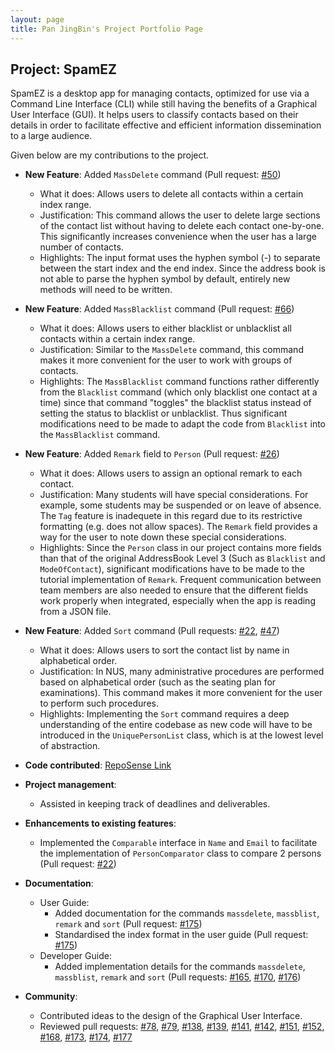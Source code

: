 ```yaml
---
layout: page
title: Pan JingBin's Project Portfolio Page
---
```


## Project: SpamEZ

SpamEZ is a desktop app for managing contacts, optimized for use via a Command Line Interface (CLI) while still having the benefits of a Graphical User Interface (GUI).
It helps users to classify contacts based on their details in order to facilitate effective and efficient information dissemination to a large audience.

Given below are my contributions to the project.

* **New Feature**: Added `MassDelete` command (Pull request: [#50](https://github.com/AY2021S2-CS2103-T16-1/tp/pull/50))
  * What it does: Allows users to delete all contacts
    within a certain index range.
  * Justification: This command allows the user to delete large sections of the 
    contact list without having to delete each contact one-by-one. This significantly
    increases convenience when the user has a large number of contacts.
  * Highlights: The input format uses the hyphen symbol (-) to separate between the start index
    and the end index. Since the address book is not able to parse the hyphen symbol by default, entirely new methods
    will need to be written. 

* **New Feature**: Added `MassBlacklist` command (Pull request: [#66](https://github.com/AY2021S2-CS2103-T16-1/tp/pull/66))
  * What it does: Allows users to either blacklist or unblacklist all contacts within a certain index range.
  * Justification: Similar to the `MassDelete` command, this command makes it more convenient for the user to work
    with groups of contacts.
  * Highlights: The `MassBlacklist` command functions rather differently from the `Blacklist` command (which only blacklist one contact
    at a time) since that command "toggles" the blacklist status instead of setting the status to blacklist or
    unblacklist. Thus significant modifications need to be made to adapt the code from
    `Blacklist` into the `MassBlacklist` command.

* **New Feature**: Added `Remark` field to `Person` (Pull request: [#26](https://github.com/AY2021S2-CS2103-T16-1/tp/pull/26))
  * What it does: Allows users to assign an optional remark to each contact.
  * Justification: Many students will have special considerations. For example, some students
    may be suspended or on leave of absence. The `Tag` feature is inadequete in this regard due to its restrictive
    formatting (e.g. does not allow spaces). The `Remark` field provides a way for the user
    to note down these special considerations. 
  * Highlights: Since the `Person` class in our project contains more fields than
    that of the original AddressBook Level 3 (Such as `Blacklist` and `ModeOfContact`),
    significant modifications have to be made to the tutorial implementation of `Remark`.
    Frequent communication between team members are also needed to ensure that the different
    fields work properly when integrated, especially when the app is reading from a JSON file.

* **New Feature**: Added `Sort` command (Pull requests: [#22](https://github.com/AY2021S2-CS2103-T16-1/tp/pull/22), [#47](https://github.com/AY2021S2-CS2103-T16-1/tp/pull/47))
  * What it does: Allows users to sort the contact list by name in alphabetical order.
  * Justification: In NUS, many administrative procedures are performed based on alphabetical order
    (such as the seating plan for examinations). This command makes it more convenient for the user
    to perform such procedures.
  * Highlights: Implementing the `Sort` command requires a deep understanding
    of the entire codebase as new code will have to be introduced
    in the `UniquePersonList` class, which is at the lowest level of abstraction.
    

* **Code contributed**: [RepoSense Link](https://nus-cs2103-ay2021s2.github.io/tp-dashboard/?search=&sort=groupTitle&sortWithin=title&since=&timeframe=commit&mergegroup=&groupSelect=groupByRepos&breakdown=false&tabOpen=true&tabType=authorship&tabAuthor=IceBear789&tabRepo=AY2021S2-CS2103-T16-1%2Ftp%5Bmaster%5D&authorshipIsMergeGroup=false&authorshipFileTypes=docs~functional-code~test-code&authorshipIsBinaryFileTypeChecked=false)

* **Project management**:
  * Assisted in keeping track of deadlines and deliverables.

* **Enhancements to existing features**:
  * Implemented the `Comparable` interface in `Name` and `Email` to facilitate
  the implementation of `PersonComparator` class to compare 2 persons (Pull request: [#22](https://github.com/AY2021S2-CS2103-T16-1/tp/pull/22))

* **Documentation**:
  * User Guide:
    * Added documentation for the commands `massdelete`, `massblist`, `remark` and `sort` (Pull request: [#175](https://github.com/AY2021S2-CS2103-T16-1/tp/pull/175))
    * Standardised the index format in the user guide (Pull request: [#175](https://github.com/AY2021S2-CS2103-T16-1/tp/pull/175))
  * Developer Guide:
    * Added implementation details for the commands `massdelete`, `massblist`, `remark` and `sort` (Pull requests: [#165](https://github.com/AY2021S2-CS2103-T16-1/tp/pull/165),
      [#170](https://github.com/AY2021S2-CS2103-T16-1/tp/pull/170), [#176](https://github.com/AY2021S2-CS2103-T16-1/tp/pull/176))

* **Community**:
  * Contributed ideas to the design of the Graphical User Interface.
  * Reviewed pull requests: [#78](https://github.com/AY2021S2-CS2103-T16-1/tp/pull/78),
    [#79](https://github.com/AY2021S2-CS2103-T16-1/tp/pull/79),
    [#138](https://github.com/AY2021S2-CS2103-T16-1/tp/pull/138),
    [#139](https://github.com/AY2021S2-CS2103-T16-1/tp/pull/139),
    [#141](https://github.com/AY2021S2-CS2103-T16-1/tp/pull/141),
    [#142](https://github.com/AY2021S2-CS2103-T16-1/tp/pull/142),
    [#151](https://github.com/AY2021S2-CS2103-T16-1/tp/pull/151),
    [#152](https://github.com/AY2021S2-CS2103-T16-1/tp/pull/152),
    [#168](https://github.com/AY2021S2-CS2103-T16-1/tp/pull/168),
    [#173](https://github.com/AY2021S2-CS2103-T16-1/tp/pull/173),
    [#174](https://github.com/AY2021S2-CS2103-T16-1/tp/pull/174),
    [#177](https://github.com/AY2021S2-CS2103-T16-1/tp/pull/177)
